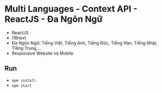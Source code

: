 # Multi Languages - Context API - ReactJS - Đa Ngôn Ngữ
- ReactJS
- i18next
- Đa Ngôn Ngữ: Tiếng Việt, Tiếng Anh, Tiếng Đức, Tiếng Hàn, Tiếng Nhật, Tiếng Trung,...
- Responsive Website và Mobile

## Run
- `npm install`
- `npm start`